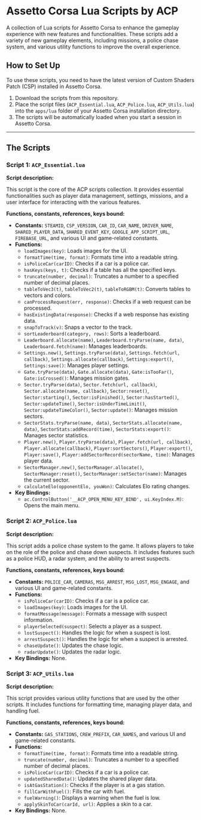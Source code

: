# Assetto Corsa Lua Scripts by ACP

A collection of Lua scripts for Assetto Corsa to enhance the gameplay experience with new features and functionalities. These scripts add a variety of new gameplay elements, including missions, a police chase system, and various utility functions to improve the overall experience.

## How to Set Up

To use these scripts, you need to have the latest version of Custom Shaders Patch (CSP) installed in Assetto Corsa.

1.  Download the scripts from this repository.
2.  Place the script files (`ACP_Essential.lua`, `ACP_Police.lua`, `ACP_Utils.lua`) into the `apps/lua` folder of your Assetto Corsa installation directory.
3.  The scripts will be automatically loaded when you start a session in Assetto Corsa.

---

## The Scripts

### Script 1: `ACP_Essential.lua`

**Script description:**

This script is the core of the ACP scripts collection. It provides essential functionalities such as player data management, settings, missions, and a user interface for interacting with the various features.

**Functions, constants, references, keys bound:**

*   **Constants:** `STEAMID`, `CSP_VERSION`, `CAR_ID`, `CAR_NAME`, `DRIVER_NAME`, `SHARED_PLAYER_DATA`, `SHARED_EVENT_KEY`, `GOOGLE_APP_SCRIPT_URL`, `FIREBASE_URL`, and various UI and game-related constants.
*   **Functions:**
    *   `loadImages(key)`: Loads images for the UI.
    *   `formatTime(time, format)`: Formats time into a readable string.
    *   `isPoliceCar(carID)`: Checks if a car is a police car.
    *   `hasKeys(keys, t)`: Checks if a table has all the specified keys.
    *   `truncate(number, decimal)`: Truncates a number to a specified number of decimal places.
    *   `tableToVec3(t)`, `tableToVec2(t)`, `tableToRGBM(t)`: Converts tables to vectors and colors.
    *   `canProcessRequest(err, response)`: Checks if a web request can be processed.
    *   `hasExistingData(response)`: Checks if a web response has existing data.
    *   `snapToTrack(v)`: Snaps a vector to the track.
    *   `sortLeaderboard(category, rows)`: Sorts a leaderboard.
    *   `Leaderboard.allocate(name)`, `Leaderboard.tryParse(name, data)`, `Leaderboard.fetch(name)`: Manages leaderboards.
    *   `Settings.new()`, `Settings.tryParse(data)`, `Settings.fetch(url, callback)`, `Settings.allocate(callback)`, `Settings:export()`, `Settings:save()`: Manages player settings.
    *   `Gate.tryParse(data)`, `Gate.allocate(data)`, `Gate:isTooFar()`, `Gate:isCrossed()`: Manages mission gates.
    *   `Sector.tryParse(data)`, `Sector.fetch(url, callback)`, `Sector.allocate(name, callback)`, `Sector:reset()`, `Sector:starting()`, `Sector:isFinished()`, `Sector:hasStarted()`, `Sector:updateTime()`, `Sector:isUnderTimeLimit()`, `Sector:updateTimeColor()`, `Sector:update()`: Manages mission sectors.
    *   `SectorStats.tryParse(name, data)`, `SectorStats.allocate(name, data)`, `SectorStats:addRecord(time)`, `SectorStats:export()`: Manages sector statistics.
    *   `Player.new()`, `Player.tryParse(data)`, `Player.fetch(url, callback)`, `Player.allocate(callback)`, `Player:sortSectors()`, `Player:export()`, `Player:save()`, `Player:addSectorRecord(sectorName, time)`: Manages player data.
    *   `SectorManager.new()`, `SectorManager.allocate()`, `SectorManager:reset()`, `SectorManager:setSector(name)`: Manages the current sector.
    *   `calculateElo(opponentElo, youWon)`: Calculates Elo rating changes.
*   **Key Bindings:**
    *   `ac.ControlButton('__ACP_OPEN_MENU_KEY_BIND', ui.KeyIndex.M)`: Opens the main menu.

### Script 2: `ACP_Police.lua`

**Script description:**

This script adds a police chase system to the game. It allows players to take on the role of the police and chase down suspects. It includes features such as a police HUD, a radar system, and the ability to arrest suspects.

**Functions, constants, references, keys bound:**

*   **Constants:** `POLICE_CAR`, `CAMERAS`, `MSG_ARREST`, `MSG_LOST`, `MSG_ENGAGE`, and various UI and game-related constants.
*   **Functions:**
    *   `isPoliceCar(carID)`: Checks if a car is a police car.
    *   `loadImages(key)`: Loads images for the UI.
    *   `formatMessage(message)`: Formats a message with suspect information.
    *   `playerSelected(suspect)`: Selects a player as a suspect.
    *   `lostSuspect()`: Handles the logic for when a suspect is lost.
    *   `arrestSuspect()`: Handles the logic for when a suspect is arrested.
    *   `chaseUpdate()`: Updates the chase logic.
    *   `radarUpdate()`: Updates the radar logic.
*   **Key Bindings:** None.

### Script 3: `ACP_Utils.lua`

**Script description:**

This script provides various utility functions that are used by the other scripts. It includes functions for formatting time, managing player data, and handling fuel.

**Functions, constants, references, keys bound:**

*   **Constants:** `GAS_STATIONS`, `CREW_PREFIX`, `CAR_NAMES`, and various UI and game-related constants.
*   **Functions:**
    *   `formatTime(time, format)`: Formats time into a readable string.
    *   `truncate(number, decimal)`: Truncates a number to a specified number of decimal places.
    *   `isPoliceCar(carID)`: Checks if a car is a police car.
    *   `updatedSharedData()`: Updates the shared player data.
    *   `isAtGasStation()`: Checks if the player is at a gas station.
    *   `fillCarWithFuel()`: Fills the car with fuel.
    *   `fuelWarning()`: Displays a warning when the fuel is low.
    *   `applySkinToCar(carId, url)`: Applies a skin to a car.
*   **Key Bindings:** None.
